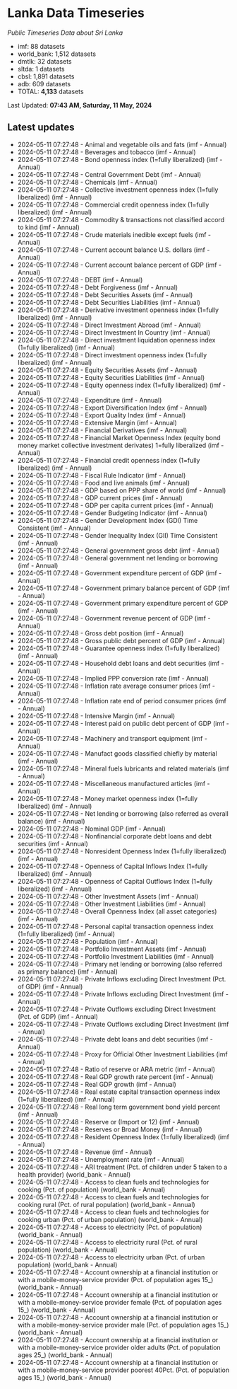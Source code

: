 # Lanka Data Timeseries
*Public Timeseries Data about Sri Lanka*

* imf: 88 datasets
* world_bank: 1,512 datasets
* dmtlk: 32 datasets
* sltda: 1 datasets
* cbsl: 1,891 datasets
* adb: 609 datasets
* TOTAL: **4,133** datasets

Last Updated: **07:43 AM, Saturday, 11 May, 2024**

## Latest updates

* 2024-05-11 07:27:48 - Animal and vegetable oils and fats (imf - Annual)
* 2024-05-11 07:27:48 - Beverages and tobacco (imf - Annual)
* 2024-05-11 07:27:48 - Bond openness index (1=fully liberalized) (imf - Annual)
* 2024-05-11 07:27:48 - Central Government Debt (imf - Annual)
* 2024-05-11 07:27:48 - Chemicals (imf - Annual)
* 2024-05-11 07:27:48 - Collective investment openness index (1=fully liberalized) (imf - Annual)
* 2024-05-11 07:27:48 - Commercial credit openness index (1=fully liberalized) (imf - Annual)
* 2024-05-11 07:27:48 - Commodity & transactions not classified accord to kind (imf - Annual)
* 2024-05-11 07:27:48 - Crude materials inedible except fuels (imf - Annual)
* 2024-05-11 07:27:48 - Current account balance U.S. dollars (imf - Annual)
* 2024-05-11 07:27:48 - Current account balance percent of GDP (imf - Annual)
* 2024-05-11 07:27:48 - DEBT (imf - Annual)
* 2024-05-11 07:27:48 - Debt Forgiveness (imf - Annual)
* 2024-05-11 07:27:48 - Debt Securities Assets (imf - Annual)
* 2024-05-11 07:27:48 - Debt Securities Liabilities (imf - Annual)
* 2024-05-11 07:27:48 - Derivative investment openness index (1=fully liberalized) (imf - Annual)
* 2024-05-11 07:27:48 - Direct Investment Abroad (imf - Annual)
* 2024-05-11 07:27:48 - Direct Investment In Country (imf - Annual)
* 2024-05-11 07:27:48 - Direct investment liquidation openness index (1=fully liberalized) (imf - Annual)
* 2024-05-11 07:27:48 - Direct investment openness index (1=fully liberalized) (imf - Annual)
* 2024-05-11 07:27:48 - Equity Securities Assets (imf - Annual)
* 2024-05-11 07:27:48 - Equity Securities Liabilities (imf - Annual)
* 2024-05-11 07:27:48 - Equity openness index (1=fully liberalized) (imf - Annual)
* 2024-05-11 07:27:48 - Expenditure (imf - Annual)
* 2024-05-11 07:27:48 - Export Diversification Index (imf - Annual)
* 2024-05-11 07:27:48 - Export Quality Index (imf - Annual)
* 2024-05-11 07:27:48 - Extensive Margin (imf - Annual)
* 2024-05-11 07:27:48 - Financial Derivatives (imf - Annual)
* 2024-05-11 07:27:48 - Financial Market Openness Index (equity bond money market collective investment derivates) 1=fully liberalized (imf - Annual)
* 2024-05-11 07:27:48 - Financial credit openness index (1=fully liberalized) (imf - Annual)
* 2024-05-11 07:27:48 - Fiscal Rule Indicator (imf - Annual)
* 2024-05-11 07:27:48 - Food and live animals (imf - Annual)
* 2024-05-11 07:27:48 - GDP based on PPP share of world (imf - Annual)
* 2024-05-11 07:27:48 - GDP current prices (imf - Annual)
* 2024-05-11 07:27:48 - GDP per capita current prices (imf - Annual)
* 2024-05-11 07:27:48 - Gender Budgeting Indicator (imf - Annual)
* 2024-05-11 07:27:48 - Gender Development Index (GDI) Time Consistent (imf - Annual)
* 2024-05-11 07:27:48 - Gender Inequality Index (GII) Time Consistent (imf - Annual)
* 2024-05-11 07:27:48 - General government gross debt (imf - Annual)
* 2024-05-11 07:27:48 - General government net lending or borrowing (imf - Annual)
* 2024-05-11 07:27:48 - Government expenditure percent of GDP (imf - Annual)
* 2024-05-11 07:27:48 - Government primary balance percent of GDP (imf - Annual)
* 2024-05-11 07:27:48 - Government primary expenditure percent of GDP (imf - Annual)
* 2024-05-11 07:27:48 - Government revenue percent of GDP (imf - Annual)
* 2024-05-11 07:27:48 - Gross debt position (imf - Annual)
* 2024-05-11 07:27:48 - Gross public debt percent of GDP (imf - Annual)
* 2024-05-11 07:27:48 - Guarantee openness index (1=fully liberalized) (imf - Annual)
* 2024-05-11 07:27:48 - Household debt loans and debt securities (imf - Annual)
* 2024-05-11 07:27:48 - Implied PPP conversion rate (imf - Annual)
* 2024-05-11 07:27:48 - Inflation rate average consumer prices (imf - Annual)
* 2024-05-11 07:27:48 - Inflation rate end of period consumer prices (imf - Annual)
* 2024-05-11 07:27:48 - Intensive Margin (imf - Annual)
* 2024-05-11 07:27:48 - Interest paid on public debt percent of GDP (imf - Annual)
* 2024-05-11 07:27:48 - Machinery and transport equipment (imf - Annual)
* 2024-05-11 07:27:48 - Manufact goods classified chiefly by material (imf - Annual)
* 2024-05-11 07:27:48 - Mineral fuels lubricants and related materials (imf - Annual)
* 2024-05-11 07:27:48 - Miscellaneous manufactured articles (imf - Annual)
* 2024-05-11 07:27:48 - Money market openness index (1=fully liberalized) (imf - Annual)
* 2024-05-11 07:27:48 - Net lending or borrowing (also referred as overall balance) (imf - Annual)
* 2024-05-11 07:27:48 - Nominal GDP (imf - Annual)
* 2024-05-11 07:27:48 - Nonfinancial corporate debt loans and debt securities (imf - Annual)
* 2024-05-11 07:27:48 - Nonresident Openness Index (1=fully liberalized) (imf - Annual)
* 2024-05-11 07:27:48 - Openness of Capital Inflows Index (1=fully liberalized) (imf - Annual)
* 2024-05-11 07:27:48 - Openness of Capital Outflows Index (1=fully liberalized) (imf - Annual)
* 2024-05-11 07:27:48 - Other Investment Assets (imf - Annual)
* 2024-05-11 07:27:48 - Other Investment Liabilities (imf - Annual)
* 2024-05-11 07:27:48 - Overall Openness Index (all asset categories) (imf - Annual)
* 2024-05-11 07:27:48 - Personal capital transaction openness index (1=fully liberalized) (imf - Annual)
* 2024-05-11 07:27:48 - Population (imf - Annual)
* 2024-05-11 07:27:48 - Portfolio Investment Assets (imf - Annual)
* 2024-05-11 07:27:48 - Portfolio Investment Liabilities (imf - Annual)
* 2024-05-11 07:27:48 - Primary net lending or borrowing (also referred as primary balance) (imf - Annual)
* 2024-05-11 07:27:48 - Private Inflows excluding Direct Investment (Pct. of GDP) (imf - Annual)
* 2024-05-11 07:27:48 - Private Inflows excluding Direct Investment (imf - Annual)
* 2024-05-11 07:27:48 - Private Outflows excluding Direct Investment (Pct. of GDP) (imf - Annual)
* 2024-05-11 07:27:48 - Private Outflows excluding Direct Investment (imf - Annual)
* 2024-05-11 07:27:48 - Private debt loans and debt securities (imf - Annual)
* 2024-05-11 07:27:48 - Proxy for Official Other Investment Liabilities (imf - Annual)
* 2024-05-11 07:27:48 - Ratio of reserve or ARA metric (imf - Annual)
* 2024-05-11 07:27:48 - Real GDP growth rate percent (imf - Annual)
* 2024-05-11 07:27:48 - Real GDP growth (imf - Annual)
* 2024-05-11 07:27:48 - Real estate capital transaction openness index (1=fully liberalized) (imf - Annual)
* 2024-05-11 07:27:48 - Real long term government bond yield percent (imf - Annual)
* 2024-05-11 07:27:48 - Reserve or (Import or 12) (imf - Annual)
* 2024-05-11 07:27:48 - Reserves or Broad Money (imf - Annual)
* 2024-05-11 07:27:48 - Resident Openness Index (1=fully liberalized) (imf - Annual)
* 2024-05-11 07:27:48 - Revenue (imf - Annual)
* 2024-05-11 07:27:48 - Unemployment rate (imf - Annual)
* 2024-05-11 07:27:48 - ARI treatment (Pct. of children under 5 taken to a health provider) (world_bank - Annual)
* 2024-05-11 07:27:48 - Access to clean fuels and technologies for cooking (Pct. of population) (world_bank - Annual)
* 2024-05-11 07:27:48 - Access to clean fuels and technologies for cooking rural (Pct. of rural population) (world_bank - Annual)
* 2024-05-11 07:27:48 - Access to clean fuels and technologies for cooking urban (Pct. of urban population) (world_bank - Annual)
* 2024-05-11 07:27:48 - Access to electricity (Pct. of population) (world_bank - Annual)
* 2024-05-11 07:27:48 - Access to electricity rural (Pct. of rural population) (world_bank - Annual)
* 2024-05-11 07:27:48 - Access to electricity urban (Pct. of urban population) (world_bank - Annual)
* 2024-05-11 07:27:48 - Account ownership at a financial institution or with a mobile-money-service provider (Pct. of population ages 15_) (world_bank - Annual)
* 2024-05-11 07:27:48 - Account ownership at a financial institution or with a mobile-money-service provider female (Pct. of population ages 15_) (world_bank - Annual)
* 2024-05-11 07:27:48 - Account ownership at a financial institution or with a mobile-money-service provider male (Pct. of population ages 15_) (world_bank - Annual)
* 2024-05-11 07:27:48 - Account ownership at a financial institution or with a mobile-money-service provider older adults (Pct. of population ages 25_) (world_bank - Annual)
* 2024-05-11 07:27:48 - Account ownership at a financial institution or with a mobile-money-service provider poorest 40Pct. (Pct. of population ages 15_) (world_bank - Annual)